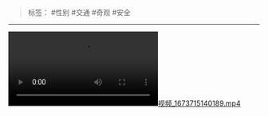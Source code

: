 > 标签： #性别 #交通 #奇观 #安全 
***
[![视频_1673715140189.mp4](https://raw.githubusercontent.com/bluntvoice/mypic/main/%E8%A7%86%E9%A2%91_1673715140189.mp4)](https://raw.githubusercontent.com/bluntvoice/mypic/main/%E8%A7%86%E9%A2%91_1673715140189.mp4)